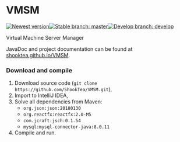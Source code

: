 # VMSM

[![Newest version](https://img.shields.io/github/tag/ShookTea/VMSM.svg?style=for-the-badge)](https://github.com/ShookTea/VMSM/releases/latest)[![Stable branch: master](https://img.shields.io/badge/stable%20branch-master-brightgreen.svg?longCache=true&style=for-the-badge)](https://github.com/ShookTea/VMSM/tree/master)[![Develop branch: develop](https://img.shields.io/badge/dev%20branch-develop-red.svg?longCache=true&style=for-the-badge)](https://github.com/ShookTea/VMSM/tree/develop)

Virtual Machine Server Manager
    
JavaDoc and project documentation can be found at [shooktea.github.io/VMSM](https://shooktea.github.io/VMSM).

### Download and compile

1. Download source code (`git clone https://github.com/ShookTea/VMSM.git`),
1. Import to IntelliJ IDEA,
1. Solve all dependencies from Maven:
    * `org.json:json:20180130`
    * `org.reactfx:reactfx:2.0-M5`
    * `com.jcraft:jsch:0.1.54`
    * `mysql:mysql-connector-java:8.0.11`
1. Compile and run.
